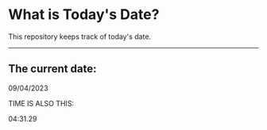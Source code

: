 # What is Today's Date?
This repository keeps track of today's date.
* * *
 
## The current date:  
 09/04/2023 
  
  
 TIME IS ALSO THIS: 
  
 04:31.29 
  
  

